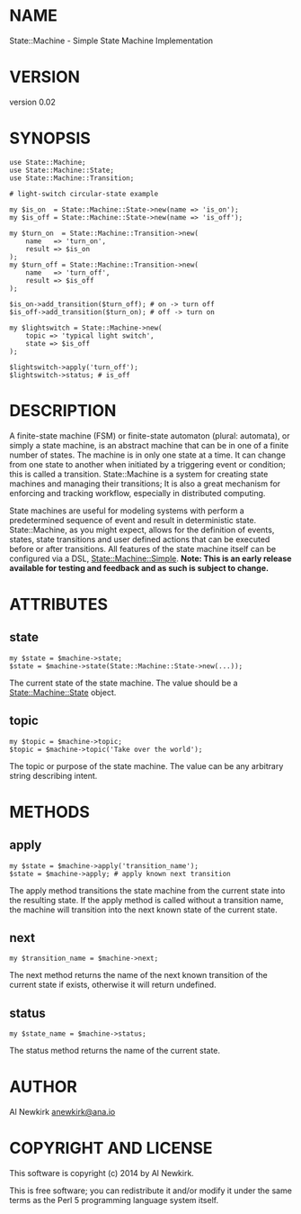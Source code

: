 # NAME

State::Machine - Simple State Machine Implementation

# VERSION

version 0.02

# SYNOPSIS

    use State::Machine;
    use State::Machine::State;
    use State::Machine::Transition;

    # light-switch circular-state example

    my $is_on  = State::Machine::State->new(name => 'is_on');
    my $is_off = State::Machine::State->new(name => 'is_off');

    my $turn_on  = State::Machine::Transition->new(
        name   => 'turn_on',
        result => $is_on
    );
    my $turn_off = State::Machine::Transition->new(
        name   => 'turn_off',
        result => $is_off
    );

    $is_on->add_transition($turn_off); # on -> turn off
    $is_off->add_transition($turn_on); # off -> turn on

    my $lightswitch = State::Machine->new(
        topic => 'typical light switch',
        state => $is_off
    );

    $lightswitch->apply('turn_off');
    $lightswitch->status; # is_off

# DESCRIPTION

A finite-state machine (FSM) or finite-state automaton (plural: automata), or
simply a state machine, is an abstract machine that can be in one of a finite
number of states. The machine is in only one state at a time. It can change from
one state to another when initiated by a triggering event or condition; this is
called a transition. State::Machine is a system for creating state machines and
managing their transitions; It is also a great mechanism for enforcing and
tracking workflow, especially in distributed computing.

State machines are useful for modeling systems with perform a predetermined
sequence of event and result in deterministic state. State::Machine, as you
might expect, allows for the definition of events, states, state transitions
and user defined actions that can be executed before or after transitions. All
features of the state machine itself can be configured via a DSL,
[State::Machine::Simple](http://search.cpan.org/perldoc?State::Machine::Simple). __Note: This is an early release available for
testing and feedback and as such is subject to change.__

# ATTRIBUTES

## state

    my $state = $machine->state;
    $state = $machine->state(State::Machine::State->new(...));

The current state of the state machine. The value should be a
[State::Machine::State](http://search.cpan.org/perldoc?State::Machine::State) object.

## topic

    my $topic = $machine->topic;
    $topic = $machine->topic('Take over the world');

The topic or purpose of the state machine. The value can be any arbitrary
string describing intent.

# METHODS

## apply

    my $state = $machine->apply('transition_name');
    $state = $machine->apply; # apply known next transition

The apply method transitions the state machine from the current state into the
resulting state. If the apply method is called without a transition name, the
machine will transition into the next known state of the current state.

## next

    my $transition_name = $machine->next;

The next method returns the name of the next known transition of the current
state if exists, otherwise it will return undefined.

## status

    my $state_name = $machine->status;

The status method returns the name of the current state.

# AUTHOR

Al Newkirk <anewkirk@ana.io>

# COPYRIGHT AND LICENSE

This software is copyright (c) 2014 by Al Newkirk.

This is free software; you can redistribute it and/or modify it under
the same terms as the Perl 5 programming language system itself.
